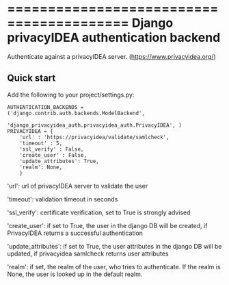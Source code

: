 =========================================
Django privacyIDEA authentication backend
=========================================

Authenticate against a privacyIDEA server. (https://www.privacyidea.org/)

Quick start
-----------

Add the following to your project/settings.py:

    AUTHENTICATION_BACKENDS =  ('django.contrib.auth.backends.ModelBackend',
                                'django_privacyidea_auth.privacyidea_auth.PrivacyIDEA', )
    PRIVACYIDEA = {
        'url' : 'https://privacyidea/validate/samlcheck',
        'timeout' : 5,
        'ssl_verify' : False,
        'create_user' : False,
        'update_attributes': True,
        'realm': None,
        }

'url': url of privacyIDEA server to validate the user

'timeout': validation timeout in seconds

'ssl_verify': certificate verification, set to True is strongly advised

'create_user': if set to True, the user in the django DB will be created, if PrivacyIDEA returns a successful
    authentication

'update_attributes': if set to True, the user attributes in the django DB will be updated, if privacyidea samlcheck
    returns user attributes

'realm': if set, the realm of the user, who tries to authenticate. If the realm is None, the user is looked up in
    the default realm.
